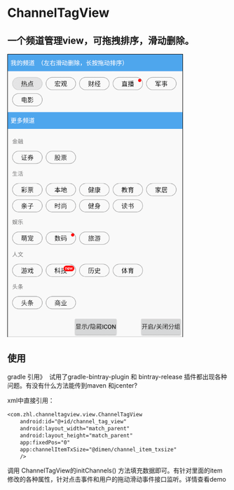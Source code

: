 # ChannelTagView
一个频道管理view，可拖拽排序，滑动删除。
----
<img src="GIF.gif"/>

使用
--

gradle 引用》  试用了gradle-bintray-plugin 和 bintray-release 插件都出现各种问题。有没有什么方法能传到maven 和jcenter?


xml中直接引用：

    <com.zhl.channeltagview.view.ChannelTagView
        android:id="@+id/channel_tag_view"
        android:layout_width="match_parent"
        android:layout_height="match_parent"
        app:fixedPos="0"
        app:channelItemTxSize="@dimen/channel_item_txsize"
        />
 
 
 调用 ChannelTagView的initChannels() 方法填充数据即可。有针对里面的item修改的各种属性，针对点击事件和用户的拖动滑动事件接口监听。详情查看demo
 
